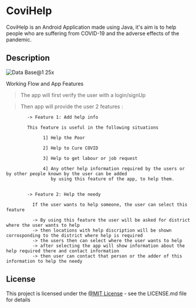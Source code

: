 # CoviHelp

CoviHelp is an Android Application made using Java, it's aim is to help people who are suffering from COVID-19 
and the adverse effects of the pandemic.

## Description

![Data Base@1 25x](https://user-images.githubusercontent.com/58695354/120900885-17dfe100-c655-11eb-8535-b0253007cd0e.png)

Working Flow and App Features

> The app will first verify the user with a login/signUp

> Then app will provide the user 2 features :

            
            -> Feature 1: Add help info
            
            This feature is useful in the following situations

		          1] Help the Poor

		          2] Help to Cure COVID 
             
	    		  3] Help to get labour or job request
		
		          4] Any other help information required by the users or by other people known by the user can be added 
		             by using this feature of the app, to help them.
            
            
            -> Feature 2: Help the needy
	    
	          If the user wants to help someone, the user can select this feature
		
              -> By using this feature the user will be asked for district where the user wants to help
              -> then locations with help discription will be shown corrosponding to the district where help is required 
              -> the users then can select where the user wants to help 
              -> after selecting the app will show information about the help required there and contact information
              -> then user can contact that person or the adder of this information to help the needy

## License

This project is licensed under the [@MIT License](https://github.com/Atharva-Vijay-Khade/CoviHelp/blob/main/LICENSE) - see the LICENSE.md file for details
